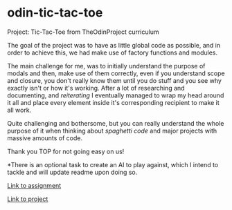 # odin-tic-tac-toe
Project: Tic-Tac-Toe from TheOdinProject curriculum

The goal of the project was to have as little global code as possible, and in order to achieve this, we had make use of factory functions and modules.

The main challenge for me, was to initially understand the purpose of modals and then, make use of them correctly, even if you understand scope and closure, you don't really know them until you do stuff and you see why exactly isn't or how it's working. 
After a lot of researching and documenting, and *reiterating* I eventually managed to wrap my head around it all and place every element inside it's corresponding recipient to make it all work.

Quite challenging and bothersome, but you can really understand the whole purpose of it when thinking about *spaghetti code* and major projects with massive amounts of code.

Thank you TOP for not going easy on us!

*There is an optional task to create an AI to play against, which I intend to tackle and will update readme upon doing so.

[Link to assignment](https://www.theodinproject.com/lessons/node-path-javascript-tic-tac-toe)

[Link to project](https://octavian-sn.github.io/odin-tic-tac-toe/)